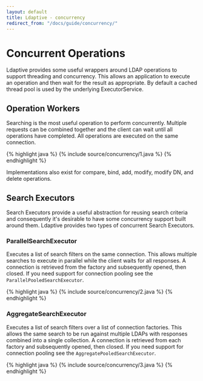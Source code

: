 ```yaml
---
layout: default
title: Ldaptive - concurrency
redirect_from: "/docs/guide/concurrency/"
---
```


# Concurrent Operations

Ldaptive provides some useful wrappers around LDAP operations to support threading and concurrency. This allows an application to execute an operation and then wait for the result as appropriate. By default a cached thread pool is used by the underlying ExecutorService.

## Operation Workers

Searching is the most useful operation to perform concurrently. Multiple requests can be combined together and the client can wait until all operations have completed. All operations are executed on the same connection.

{% highlight java %}
{% include source/concurrency/1.java %}
{% endhighlight %}

Implementations also exist for compare, bind, add, modify, modify DN, and delete operations.

## Search Executors

Search Executors provide a useful abstraction for reusing search criteria and consequently it's desirable to have some concurrency support built around them. Ldaptive provides two types of concurrent Search Executors.

### ParallelSearchExecutor

Executes a list of search filters on the same connection. This allows multiple searches to execute in parallel while the client waits for all responses. A connection is retrieved from the factory and subsequently opened, then closed. If you need support for connection pooling see the `ParallelPooledSearchExecutor`.

{% highlight java %}
{% include source/concurrency/2.java %}
{% endhighlight %}

### AggregateSearchExecutor

Executes a list of search filters over a list of connection factories. This allows the same search to be run against multiple LDAPs with responses combined into a single collection. A connection is retrieved from each factory and subsequently opened, then closed. If you need support for connection pooling see the `AggregatePooledSearchExecutor`.

{% highlight java %}
{% include source/concurrency/3.java %}
{% endhighlight %}

